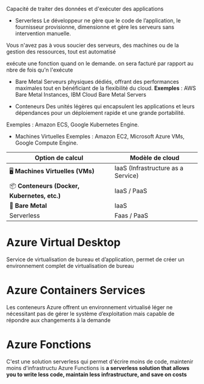 Capacité de traiter des données et d'exécuter des applications

- Serverless
Le développeur ne gère que le code de l’application, le fournisseur provisionne, dimensionne et gère les serveurs sans intervention manuelle.

Vous n'avez pas à vous soucier des serveurs, des machines ou de la gestion des ressources, tout est automatisé

exécute une fonction quand on le demande. on sera facturé par rapport au nbre de fois qu'n l'exécute

- Bare Metal
Serveurs physiques dédiés, offrant des performances maximales tout en bénéficiant de la flexibilité du cloud. **Exemples** : AWS Bare Metal Instances, IBM Cloud Bare Metal Servers

- Conteneurs
Des unités légères qui encapsulent les applications et leurs dépendances pour un déploiement rapide et une grande portabilité.

Exemples : Amazon ECS, Google Kubernetes Engine.

- Machines Virtuelles
Exemples : Amazon EC2, Microsoft Azure VMs, Google Compute Engine.


| Option de calcul                             | Modèle de cloud                    |
| -------------------------------------------- | ---------------------------------- |
| 🖥 **Machines Virtuelles (VMs)**             | IaaS (Infrastructure as a Service) |
| 📦 **Conteneurs (Docker, Kubernetes, etc.)** | IaaS / PaaS                        |
| 🔧 **Bare Metal**                            | IaaS                               |
| Serverless                                   | Faas / PaaS                        |

# Azure Virtual Desktop
Service de virtualisation de bureau et d’application, permet de créer un environnement complet de virtualisation de bureau

# Azure Containers Services

Les conteneurs Azure offrent un environnement virtualisé léger ne nécessitant pas de gérer le système d’exploitation mais capable de répondre aux changements à la demande

# Azure Fonctions
C'est une solution serverless qui permet d'écrire moins de code, maintenir moins d'infrastructu
Azure Functions is **a serverless solution that allows you to write less code, maintain less infrastructure, and save on costs**